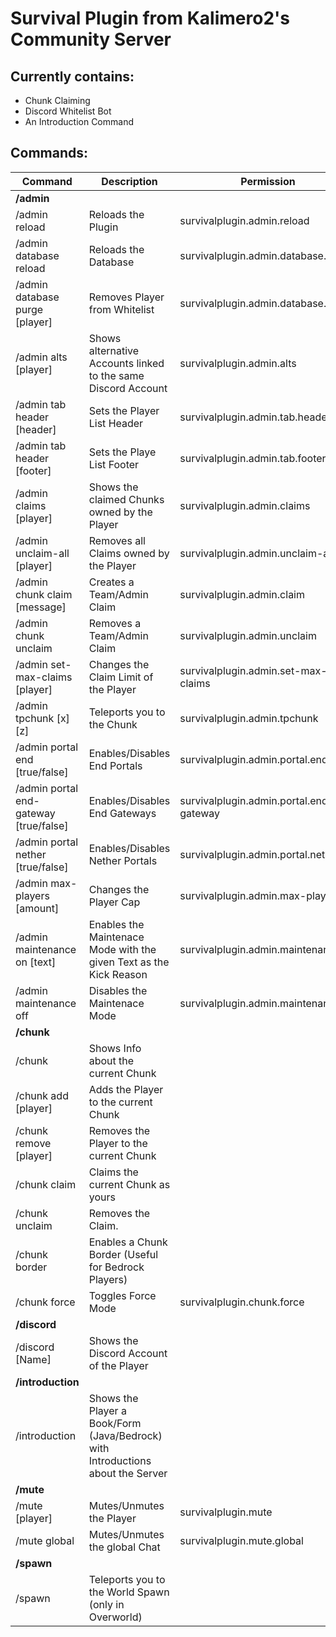 # Survival Plugin from Kalimero2's Community Server

## Currently contains:

- Chunk Claiming
- Discord Whitelist Bot
- An Introduction Command

## Commands:



| Command                                | Description                                                                     | Permission                              | Alias                            |
| -------------------------------------- | ------------------------------------------------------------------------------- | --------------------------------------- | -------------------------------- |
| **/admin**                             |                                                                                 |                                         |                                  |
| /admin reload                          | Reloads the Plugin                                                              | survivalplugin.admin.reload             |                                  |
| /admin database reload                 | Reloads the Database                                                            | survivalplugin.admin.database.reload    |                                  |
| /admin database purge [player]         | Removes Player from Whitelist                                                   | survivalplugin.admin.database.purge     |                                  |
| /admin alts [player]                   | Shows alternative Accounts linked to the same Discord Account                   | survivalplugin.admin.alts               |                                  |
| /admin tab header [header]             | Sets the Player List Header                                                     | survivalplugin.admin.tab.header         |                                  |
| /admin tab header [footer]             | Sets the Playe List Footer                                                      | survivalplugin.admin.tab.footer         |                                  |
| /admin claims [player]                 | Shows the claimed Chunks owned by the Player                                    | survivalplugin.admin.claims             |                                  |
| /admin unclaim-all [player]            | Removes all Claims owned by the Player                                          | survivalplugin.admin.unclaim-all        |                                  |
| /admin chunk claim [message]           | Creates a Team/Admin Claim                                                      | survivalplugin.admin.claim              |                                  |
| /admin chunk unclaim                   | Removes a Team/Admin Claim                                                      | survivalplugin.admin.unclaim            |                                  |
| /admin set-max-claims [player]         | Changes the Claim Limit of the Player                                           | survivalplugin.admin.set-max-claims     |                                  |
| /admin tpchunk [x] [z]                 | Teleports you to the Chunk                                                      | survivalplugin.admin.tpchunk            |                                  |
| /admin portal end [true/false]         | Enables/Disables End Portals                                                    | survivalplugin.admin.portal.end         |                                  |
| /admin portal end-gateway [true/false] | Enables/Disables End Gateways                                                   | survivalplugin.admin.portal.end-gateway |                                  |
| /admin portal nether [true/false]      | Enables/Disables Nether Portals                                                 | survivalplugin.admin.portal.nether      |                                  |
| /admin max-players [amount]            | Changes the Player Cap                                                          | survivalplugin.admin.max-players        |                                  |
| /admin maintenance on [text]           | Enables the Maintenace Mode with the given Text as the Kick Reason              | survivalplugin.admin.maintenance        |                                  |
| /admin maintenance off                 | Disables the Maintenace Mode                                                    | survivalplugin.admin.maintenance        |                                  |
| **/chunk**                             |                                                                                 |                                         |                                  |
| /chunk                                 | Shows Info about the current Chunk                                              |                                         |                                  |
| /chunk add [player]                    | Adds the Player to the current Chunk                                            |                                         |                                  |
| /chunk remove [player]                 | Removes the Player to the current Chunk                                         |                                         |                                  |
| /chunk claim                           | Claims the current Chunk as yours                                               |                                         |                                  |
| /chunk unclaim                         | Removes the Claim.                                                              |                                         |                                  |
| /chunk border                          | Enables a Chunk Border (Useful for Bedrock Players)                             |                                         | /cb<br/>/chunkborder             |
| /chunk force                           | Toggles Force Mode                                                              | survivalplugin.chunk.force              |                                  |
| **/discord**                           |                                                                                 |                                         |                                  |
| /discord [Name]                        | Shows the Discord Account of the Player                                         |                                         |                                  |
| **/introduction**                      |                                                                                 |                                         |                                  |
| /introduction                          | Shows the Player a Book/Form (Java/Bedrock) with Introductions about the Server |                                         | /info<br/>/intro<br/>/einführung |
| **/mute**                              |                                                                                 |                                         |                                  |
| /mute [player]                         | Mutes/Unmutes the Player                                                        | survivalplugin.mute                     |                                  |
| /mute global                           | Mutes/Unmutes the global Chat                                                   | survivalplugin.mute.global              |                                  |
| **/spawn**                             |                                                                                 |                                         |                                  |
| /spawn                                 | Teleports you to the World Spawn (only in Overworld)                            |                                         |                                  |


